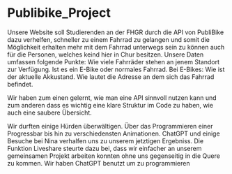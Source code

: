 # Publibike_Project

Unsere Website soll Studierenden an der FHGR durch die API von PubliBike dazu verhelfen, schneller zu einem Fahrrad zu gelangen und somit die Möglichkeit erhalten mehr mit dem Fahrrad unterwegs sein zu können auch für die Personen, welches keind hier in Chur besitzen. 
Unsere Daten umfassen folgende Punkte: 
Wie viele Fahrräder stehen an jenem Standort zur Verfügung.
Ist es ein E-Bike oder normales Fahrrad.
Bei E-Bikes: Wie ist der aktuelle Akkustand.
Wie lautet die Adresse an dem sich das Fahrrad befindet. 

Wir haben zum einen gelernt, wie man eine API sinnvoll nutzen kann und zum anderen dass es wichtig eine klare Struktur im Code zu haben, wie auch eine saubere Übersicht.

Wir durften einige Hürden überwältigen. Über das Programmieren einer Progressbar bis hin zu verschiedensten Animationen. ChatGPT und einige Besuche bei Nina verhalfen uns zu unserem jetztigen Ergebniss. Die Funktion Liveshare steurte dazu bei, dass wir einfacher an unserem gemeinsamen Projekt arbeiten konnten ohne uns gegenseitig in die Quere zu kommen. Wir haben ChatGPT benutzt um zu programmieren

